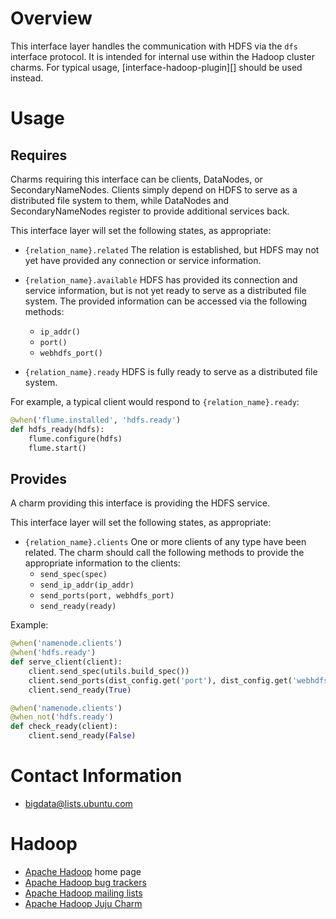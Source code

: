 # Overview

This interface layer handles the communication with HDFS via the `dfs` interface
protocol.  It is intended for internal use within the Hadoop cluster charms.
For typical usage, [interface-hadoop-plugin][] should be used instead.


# Usage

## Requires

Charms requiring this interface can be clients, DataNodes, or SecondaryNameNodes.
Clients simply depend on HDFS to serve as a distributed file system to them, while
DataNodes and SecondaryNameNodes register to provide additional services back.

This interface layer will set the following states, as appropriate:

  * `{relation_name}.related` The relation is established, but HDFS may not yet
    have provided any connection or service information.

  * `{relation_name}.available` HDFS has provided its connection and service
    information, but is not yet ready to serve as a distributed file system.
    The provided information can be accessed via the following methods:
      * `ip_addr()`
      * `port()`
      * `webhdfs_port()`

  * `{relation_name}.ready` HDFS is fully ready to serve as a distributed file
    system.

For example, a typical client would respond to `{relation_name}.ready`:

```python
@when('flume.installed', 'hdfs.ready')
def hdfs_ready(hdfs):
    flume.configure(hdfs)
    flume.start()
```


## Provides

A charm providing this interface is providing the HDFS service.

This interface layer will set the following states, as appropriate:

  * `{relation_name}.clients` One or more clients of any type have
    been related.  The charm should call the following methods to provide the
    appropriate information to the clients:
      * `send_spec(spec)`
      * `send_ip_addr(ip_addr)`
      * `send_ports(port, webhdfs_port)`
      * `send_ready(ready)`

Example:

```python
@when('namenode.clients')
@when('hdfs.ready')
def serve_client(client):
    client.send_spec(utils.build_spec())
    client.send_ports(dist_config.get('port'), dist_config.get('webhdfs_port'))
    client.send_ready(True)

@when('namenode.clients')
@when_not('hdfs.ready')
def check_ready(client):
    client.send_ready(False)
```


# Contact Information

- <bigdata@lists.ubuntu.com>


# Hadoop

- [Apache Hadoop](http://hadoop.apache.org/) home page
- [Apache Hadoop bug trackers](http://hadoop.apache.org/issue_tracking.html)
- [Apache Hadoop mailing lists](http://hadoop.apache.org/mailing_lists.html)
- [Apache Hadoop Juju Charm](http://jujucharms.com/?text=hadoop)
